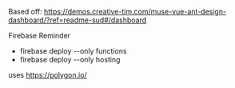 Based off: https://demos.creative-tim.com/muse-vue-ant-design-dashboard/?ref=readme-sud#/dashboard

Firebase Reminder
* firebase deploy --only functions
* firebase deploy --only hosting

uses https://polygon.io/